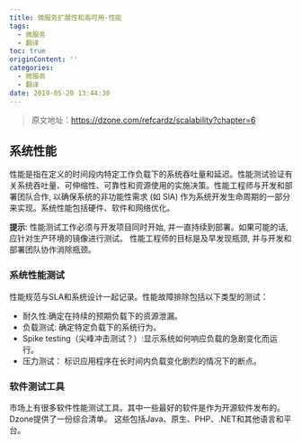 ```yaml
---
title: 微服务扩展性和高可用-性能
tags:
  - 微服务
  - 翻译
toc: true
originContent: ''
categories:
  - 微服务
  - 翻译
date: 2019-05-20 13:44:30
---
```


>原文地址：https://dzone.com/refcardz/scalability?chapter=6 

## 系统性能
性能是指在定义的时间段内特定工作负载下的系统吞吐量和延迟。性能测试验证有关系统吞吐量、可伸缩性、可靠性和资源使用的实施决策。性能工程师与开发和部署团队合作, 以确保系统的非功能性需求 (如 SlA) 作为系统开发生命周期的一部分来实现。系统性能包括硬件、软件和网络优化。

<!-- more -->
**提示**: 性能测试工作必须与开发项目同时开始, 并一直持续到部署。如果可能的话, 应针对生产环境的镜像进行测试。 
性能工程师的目标是及早发现瓶颈, 并与开发和部署团队协作消除瓶颈。

### 系统性能测试
性能规范与SLA和系统设计一起记录。性能故障排除包括以下类型的测试：

+ 耐久性:确定在持续的预期负载下的资源泄漏。
+ 负载测试: 确定特定负载下的系统行为。
+ Spike testing（尖峰冲击测试？）:显示系统如何响应负载的急剧变化而运行。
+ 压力测试： 标识应用程序在长时间内负载变化剧烈的情况下的断点。 

### 软件测试工具
市场上有很多软件性能测试工具。其中一些最好的软件是作为开源软件发布的。Dzone提供了一份综合清单。
这些包括Java、原生、PHP、.NET和其他语言和平台。
